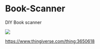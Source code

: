 # Book-Scanner
DIY Book scanner 
 
<img src="https://user-images.githubusercontent.com/50730409/58740377-161e2a00-844b-11e9-854d-bc4eecbf88b2.png">

<ims src="https://user-images.githubusercontent.com/50730409/58740389-2209ec00-844b-11e9-93a9-18dd1febbe5c.png">

https://www.thingiverse.com/thing:3650618

 
